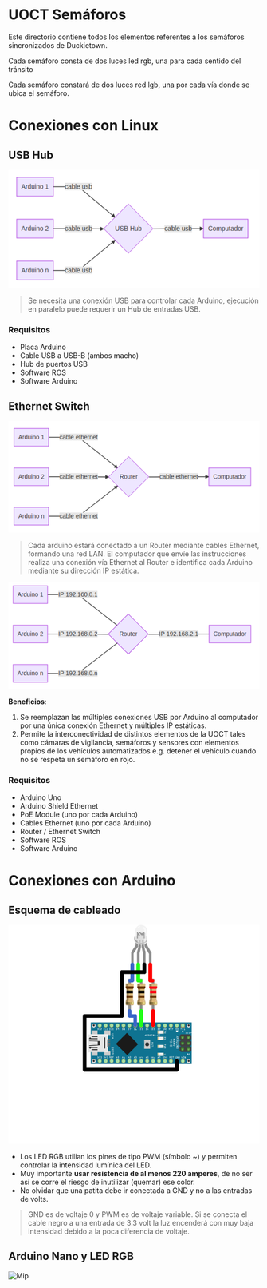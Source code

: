 # UOCT Semáforos

Este directorio contiene todos los elementos referentes a los semáforos sincronizados de Duckietown.

Cada semáforo consta de dos luces led rgb, una para cada sentido del tránsito

Cada semáforo constará de dos luces red lgb, una por cada vía donde se ubica el semáforo.

# Conexiones con Linux

## USB Hub

![usb-conection](https://raw.githubusercontent.com/tomvillegasm/duckietown-uoct/master/img/usb-conection.png)

>Se necesita una conexión USB para controlar cada Arduino, ejecución en paralelo puede requerir un Hub de entradas USB.

### Requisitos

* Placa Arduino
* Cable USB a USB-B (ambos macho)
* Hub de puertos USB
* Software ROS
* Software Arduino

## Ethernet Switch

![ethernet-conection](https://raw.githubusercontent.com/tomvillegasm/duckietown-uoct/master/img/ethernet-conection.png)

>Cada arduino estará conectado a un Router mediante cables Ethernet, formando una red LAN. El computador que envíe las instrucciones realiza una conexión vía Ethernet al Router e identifica cada Arduino mediante su dirección IP estática.

![ethernet-view](https://raw.githubusercontent.com/tomvillegasm/duckietown-uoct/master/img/ethernet-view.png)

**Beneficios**:
1. Se reemplazan las múltiples conexiones USB por Arduino al computador por una única conexión Ethernet y múltiples IP estáticas.
2. Permite la interconectividad de distintos elementos de la UOCT tales como cámaras de vigilancia, semáforos y sensores con elementos propios de los vehículos automatizados e.g. detener el vehículo cuando no se respeta un semáforo en rojo.

### Requisitos

* Arduino Uno
* Arduino Shield Ethernet
* PoE Module (uno por cada Arduino)
* Cables Ethernet (uno por cada Arduino)
* Router / Ethernet Switch
* Software ROS
* Software Arduino

# Conexiones con Arduino

## Esquema de cableado
![rgb-led-arduino-nano](https://raw.githubusercontent.com/tomvillegasm/duckietown-uoct/master/img/rgb-led-arduino-nano.png)

* Los LED RGB utilian los pines de tipo PWM (símbolo ~) y permiten controlar la intensidad lumínica del LED.
* Muy importante **usar resistencia de al menos 220 amperes**, de no ser así se corre el riesgo de inutilizar (quemar) ese color.
* No olvidar que una patita debe ir conectada a GND y no a las entradas de volts.
> GND es de voltaje 0 y PWM es de voltaje variable. Si se conecta el cable negro a una entrada de 3.3 volt la luz encenderá con muy baja intensidad debido a la poca diferencia de voltaje.


## Arduino Nano y LED RGB
![Mip](https://raw.githubusercontent.com/tomvillegasm/duckietown-uoct/master/img/red-green-led.gif)
